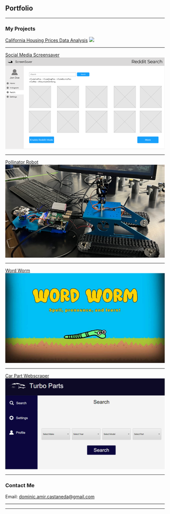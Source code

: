 ## Portfolio

---

### My Projects 

[California Housing Prices Data Analysis](/sample_page)
<img src="images/housingprices.png?raw=true"/>

---
[Social Media Screensaver](/pdf/sample_presentation.pdf)
<img src="images/screensaverapp.png?raw=true"/>

---
[Pollinator Robot](http://example.com/)
<img src="images/pollinatorbot.png?raw=true"/>

---
[Word Worm](http://example.com/)
<img src="images/wordworm.jpg?raw=true"/>

---
[Car Part Webscraper](http://example.com/)
<img src="images/webscraper.png?raw=true"/>

---

### Contact Me

Email: dominic.amir.castaneda@gmail.com

---




---
